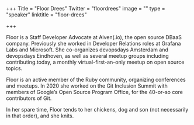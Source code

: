 +++
Title = "Floor Drees"
Twitter = "floordrees"
image = ""
type = "speaker"
linktitle = "floor-drees"

+++

Floor is a Staff Developer Advocate at Aiven(.io), the open source DBaaS company. Previously she worked in Developer Relations roles at Grafana Labs and Microsoft. She co-organizes devopsdays Amsterdam and devopsdays Eindhoven, as well as several meetup groups including contributing.today, a monthly virtual-first-an-only meetup on open source topics. 

Floor is an active member of the Ruby community, organizing conferences and meetups. In 2020 she worked on the Git Inclusion Summit with members of Google’s Open Source Program Office, for the 40-or-so core contributors of Git. 

In her spare time, Floor tends to her chickens, dog and son (not necessarily in that order), and she knits. 
